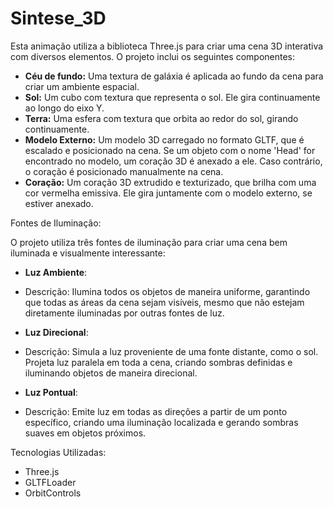 # Sintese_3D

Esta animação utiliza a biblioteca Three.js para criar uma cena 3D interativa com diversos elementos. O projeto inclui os seguintes componentes:

- **Céu de fundo:** Uma textura de galáxia é aplicada ao fundo da cena para criar um ambiente espacial.
- **Sol:** Um cubo com textura que representa o sol. Ele gira continuamente ao longo do eixo Y.
- **Terra:** Uma esfera com textura que orbita ao redor do sol, girando continuamente.
- **Modelo Externo:** Um modelo 3D carregado no formato GLTF, que é escalado e posicionado na cena. Se um objeto com o nome 'Head' for encontrado no modelo, um coração 3D é anexado a ele. Caso contrário, o coração é posicionado manualmente na cena.
- **Coração:** Um coração 3D extrudido e texturizado, que brilha com uma cor vermelha emissiva. Ele gira juntamente com o modelo externo, se estiver anexado.

Fontes de Iluminação:

O projeto utiliza três fontes de iluminação para criar uma cena bem iluminada e visualmente interessante:

- **Luz Ambiente**:
 - Descrição: Ilumina todos os objetos de maneira uniforme, garantindo que todas as áreas da cena sejam visíveis, mesmo que não estejam diretamente iluminadas por outras fontes de luz.

- **Luz Direcional**:
 - Descrição: Simula a luz proveniente de uma fonte distante, como o sol. Projeta luz paralela em toda a cena, criando sombras definidas e iluminando objetos de maneira direcional.

- **Luz Pontual**:
 - Descrição: Emite luz em todas as direções a partir de um ponto específico, criando uma iluminação localizada e gerando sombras suaves em objetos próximos.

Tecnologias Utilizadas:

- Three.js
- GLTFLoader
- OrbitControls
